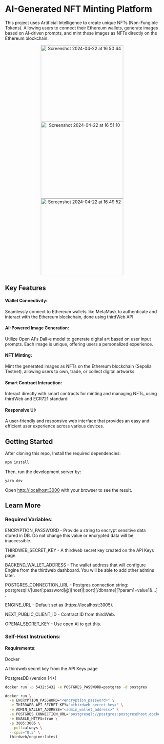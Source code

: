 # AI-Generated NFT Minting Platform
This project uses Artificial Intelligence to create unique NFTs (Non-Fungible Tokens). Allowing users to connect their Ethereum wallets, generate images based on AI-driven prompts, and mint these images as NFTs directly on the Ethereum blockchain.

<p align="center">
  <img width="270" height="250" alt="Screenshot 2024-04-22 at 16 50 44" src="https://github.com/ebin-sabu/AI-Generated-NFTs/assets/49438210/895f67b7-4081-4a52-82c3-6aecee8798c1">
  <img width="270" height="250" alt="Screenshot 2024-04-22 at 16 51 10" src="https://github.com/ebin-sabu/AI-Generated-NFTs/assets/49438210/6c00f0fc-151b-4adf-bad6-87035aa76afe">
  <img width="270" height="250" alt="Screenshot 2024-04-22 at 16 49 52" src="https://github.com/ebin-sabu/AI-Generated-NFTs/assets/49438210/c8169060-836e-405c-8536-d0ceccdbb211">
</p>

## Key Features

#### Wallet Connectivity: 
Seamlessly connect to Ethereum wallets like MetaMask to authenticate and interact with the Ethereum blockchain, done using thirdWeb API

#### AI-Powered Image Generation: 
Utilize Open AI's Dall-e model to generate digital art based on user input prompts. Each image is unique, offering users a personalized experience.

#### NFT Minting: 
Mint the generated images as NFTs on the Ethereum blockchain (Sepolia Testnet), allowing users to own, trade, or collect digital artworks.

#### Smart Contract Interaction: 
Interact directly with smart contracts for minting and managing NFTs, using thirdWeb and ECR721 standard

#### Responsive UI: 
A user-friendly and responsive web interface that provides an easy and efficient user experience across various devices.


## Getting Started

After cloning this repo, Install the required dependencies:

```bash
npm install
```

Then, run the development server by:

```bash
yarn dev
```

Open [http://localhost:3000](http://localhost:3000) with your browser to see the result.


## Learn More

### Required Variables:

ENCRYPTION_PASSWORD -	Provide a string to encrypt sensitive data stored in DB. Do not change this value or encrypted data will be inaccessible.

THIRDWEB_SECRET_KEY -	A thirdweb secret key created on the API Keys page.

BACKEND_WALLET_ADDRESS -	The wallet address that will configure Engine from the thirdweb dashboard. You will be able to add other admins later.

POSTGRES_CONNECTION_URL -	Postgres connection string: postgresql://[user[:password]@][host][:port][/dbname][?param1=value1&...] .

ENGINE_URL - Default set as (https://localhost:3005).

NEXT_PUBLIC_CLIENT_ID - Contract ID from thirdWeb.

OPENAI_SECRET_KEY - Use open AI to get this.


### Self-Host Instructions:

#### Requirements:
Docker

A thirdweb secret key from the API Keys page

PostgresDB (version 14+)

```bash
docker run -p 5432:5432 -e POSTGRES_PASSWORD=postgres -d postgres
```

```bash
docker run \
  -e ENCRYPTION_PASSWORD="<encryption_password>" \
  -e THIRDWEB_API_SECRET_KEY="<thirdweb_secret_key>" \
  -e ADMIN_WALLET_ADDRESS="<admin_wallet_address>" \
  -e POSTGRES_CONNECTION_URL="postgresql://postgres:postgres@host.docker.internal:5432/postgres?sslmode=disable" \
  -e ENABLE_HTTPS=true \
  -p 3005:3005 \
  --pull=always \
  --cpus="0.5" \
  thirdweb/engine:latest
```





